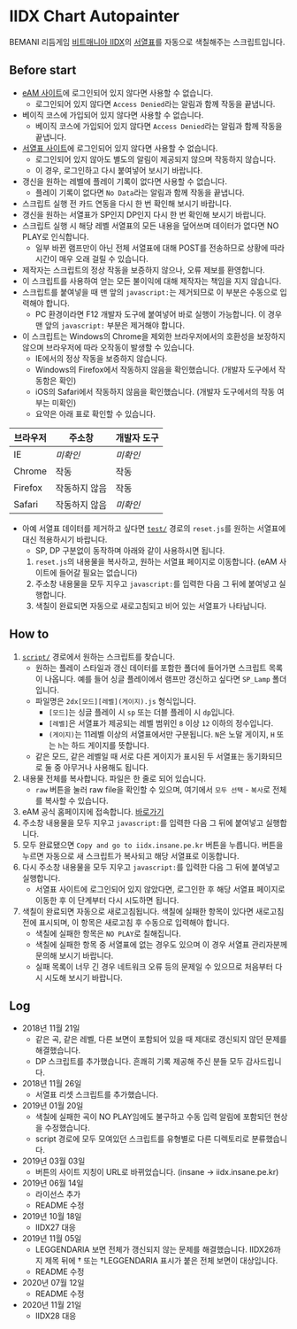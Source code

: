 # IIDX Chart Autopainter

BEMANI 리듬게임 [비트매니아 IIDX](https://p.eagate.573.jp/game/2dx/27/)의 [서열표](http://iidx.insane.pe.kr/)를 자동으로 색칠해주는 스크립트입니다.

## Before start

- [eAM 사이트](https://p.eagate.573.jp/)에 로그인되어 있지 않다면 사용할 수 없습니다.
    - 로그인되어 있지 않다면 `Access Denied`라는 알림과 함께 작동을 끝냅니다.
- 베이직 코스에 가입되어 있지 않다면 사용할 수 없습니다.
    - 베이직 코스에 가입되어 있지 않다면 `Access Denied`라는 알림과 함께 작동을 끝냅니다.
- [서열표 사이트](http://iidx.insane.pe.kr)에 로그인되어 있지 않다면 사용할 수 없습니다.
    - 로그인되어 있지 않아도 별도의 알림이 제공되지 않으며 작동하지 않습니다.
    - 이 경우, 로그인하고 다시 붙여넣어 보시기 바랍니다.
- 갱신을 원하는 레벨에 플레이 기록이 없다면 사용할 수 없습니다.
    - 플레이 기록이 없다면 `No Data`라는 알림과 함께 작동을 끝냅니다.
- 스크립트 실행 전 카드 연동을 다시 한 번 확인해 보시기 바랍니다.
- 갱신을 원하는 서열표가 SP인지 DP인지 다시 한 번 확인해 보시기 바랍니다.
- 스크립트 실행 시 해당 레벨 서열표의 모든 내용을 덮어쓰며 데이터가 없다면 NO PLAY로 인식합니다.
    - 일부 바뀐 램프만이 아닌 전체 서열표에 대해 POST를 전송하므로 상황에 따라 시간이 매우 오래 걸릴 수 있습니다.
- 제작자는 스크립트의 정상 작동을 보증하지 않으나, 오류 제보를 환영합니다.
- 이 스크립트를 사용하여 얻는 모든 불이익에 대해 제작자는 책임을 지지 않습니다.
- 스크립트를 붙여넣을 때 맨 앞의 `javascript:`는 제거되므로 이 부분은 수동으로 입력해야 합니다.
    - PC 환경이라면 F12 개발자 도구에 붙여넣어 바로 실행이 가능합니다. 이 경우 맨 앞의 `javascript:` 부분은 제거해야 합니다.
- 이 스크립트는 Windows의 Chrome을 제외한 브라우저에서의 호환성을 보장하지 않으며 브라우저에 따라 오작동이 발생할 수 있습니다.
    - IE에서의 정상 작동을 보증하지 않습니다.
    - Windows의 Firefox에서 작동하지 않음을 확인했습니다. (개발자 도구에서 작동함은 확인)
    - iOS의 Safari에서 작동하지 않음을 확인했습니다. (개발자 도구에서의 작동 여부는 미확인)
    - 요약은 아래 표로 확인할 수 있습니다.  

브라우저 | 주소창 | 개발자 도구 
--- | --- | --- 
IE | *미확인* | *미확인* 
Chrome | 작동 | 작동 
Firefox | 작동하지 않음 | 작동 
Safari | 작동하지 않음 | *미확인*

- 아예 서열표 데이터를 제거하고 싶다면 [`test/`](/test) 경로의 `reset.js`를 원하는 서열표에 대신 적용하시기 바랍니다.
    - SP, DP 구분없이 동작하며 아래와 같이 사용하시면 됩니다.
    1. `reset.js`의 내용물을 복사하고, 원하는 서열표 페이지로 이동합니다. (eAM 사이트에 들어갈 필요는 없습니다)
    1. 주소창 내용물을 모두 지우고 `javascript:`를 입력한 다음 그 뒤에 붙여넣고 실행합니다.
    1. 색칠이 완료되면 자동으로 새로고침되고 비어 있는 서열표가 나타납니다.

## How to

1. [`script/`](/script) 경로에서 원하는 스크립트를 찾습니다.
    - 원하는 플레이 스타일과 갱신 데이터를 포함한 폴더에 들어가면 스크립트 목록이 나옵니다. 예를 들어 싱글 플레이에서 램프만 갱신하고 싶다면 `SP_Lamp` 폴더입니다.
    - 파일명은 `2dx[모드][레벨](게이지).js` 형식입니다.
        - `[모드]`는 싱글 플레이 시 `sp` 또는 더블 플레이 시 `dp`입니다.
        - `[레벨]`은 서열표가 제공되는 레벨 범위인 `8` 이상 `12` 이하의 정수입니다.
        - `(게이지)`는 11레벨 이상의 서열표에서만 구분됩니다. `N`은 노말 게이지, `H` 또는 `h`는 하드 게이지를 뜻합니다.
    - 같은 모드, 같은 레벨일 때 서로 다른 게이지가 표시된 두 서열표는 동기화되므로 둘 중 아무거나 사용해도 됩니다.
1. 내용물 전체를 복사합니다. 파일은 한 줄로 되어 있습니다.
    - `raw` 버튼을 눌러 raw file을 확인할 수 있으며, 여기에서 `모두 선택` - `복사`로 전체를 복사할 수 있습니다.
1. eAM 공식 홈페이지에 접속합니다. [바로가기](https://p.eagate.573.jp)
1. 주소창 내용물을 모두 지우고 `javascript:`를 입력한 다음 그 뒤에 붙여넣고 실행합니다.
1. 모두 완료됐으면 `Copy and go to iidx.insane.pe.kr` 버튼을 누릅니다. 버튼을 누르면 자동으로 새 스크립트가 복사되고 해당 서열표로 이동합니다.
1. 다시 주소창 내용물을 모두 지우고 `javascript:`를 입력한 다음 그 뒤에 붙여넣고 실행합니다.
    - 서열표 사이트에 로그인되어 있지 않았다면, 로그인한 후 해당 서열표 페이지로 이동한 후 이 단계부터 다시 시도하면 됩니다.
1. 색칠이 완료되면 자동으로 새로고침됩니다. 색칠에 실패한 항목이 있다면 새로고침 전에 표시되며, 이 항목은 새로고침 후 수동으로 입력해야 합니다.
    - 색칠에 실패한 항목은 `NO PLAY`로 칠해집니다.
    - 색칠에 실패한 항목 중 서열표에 없는 경우도 있으며 이 경우 서열표 관리자분께 문의해 보시기 바랍니다.
    - 실패 목록이 너무 긴 경우 네트워크 오류 등의 문제일 수 있으므로 처음부터 다시 시도해 보시기 바랍니다.

## Log

- 2018년 11월 21일
    - 같은 곡, 같은 레벨, 다른 보면이 포함되어 있을 때 제대로 갱신되지 않던 문제를 해결했습니다.
    - DP 스크립트를 추가했습니다. 흔쾌히 기록 제공해 주신 분들 모두 감사드립니다.
- 2018년 11월 26일
    - 서열표 리셋 스크립트를 추가했습니다.
- 2019년 01월 20일
    - 색칠에 실패한 곡이 NO PLAY임에도 불구하고 수동 입력 알림에 포함되던 현상을 수정했습니다.
    - script 경로에 모두 모여있던 스크립트를 유형별로 다른 디렉토리로 분류했습니다.
- 2019년 03월 03일
    - 버튼의 사이트 지칭이 URL로 바뀌었습니다. (insane → iidx.insane.pe.kr)
- 2019년 06월 14일
    - 라이선스 추가
    - README 수정
- 2019년 10월 18일
    - IIDX27 대응
- 2019년 11월 05일
    - LEGGENDARIA 보면 전체가 갱신되지 않는 문제를 해결했습니다. IIDX26까지 제목 뒤에 † 또는 †LEGGENDARIA 표시가 붙은 전체 보면이 대상입니다.
    - README 수정
- 2020년 07월 12일
    - README 수정
- 2020년 11월 21일
    - IIDX28 대응
